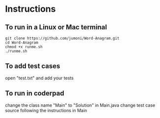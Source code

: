 # Instructions

## To run in a Linux or Mac terminal
```
git clone https://github.com/jumoni/Word-Anagram.git
cd Word-Anagram
chmod +x runme.sh
./runme.sh
```
## To add test cases
open "test.txt" and add your tests

## To run in coderpad
change the class name "Main" to "Solution" in Main.java
change test case source following the instructions in Main
